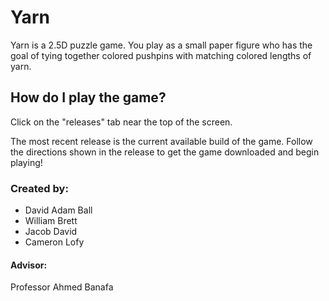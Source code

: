 # Yarn
Yarn is a 2.5D puzzle game. You play as a small paper figure who has the goal of tying together colored pushpins with matching colored lengths of yarn.

## How do I play the game?
Click on the "releases" tab near the top of the screen.

The most recent release is the current available build of the game. Follow the directions shown in the release to get the game downloaded and begin playing!

### Created by:
- David Adam Ball
- William Brett
- Jacob David
- Cameron Lofy

#### Advisor:
Professor Ahmed Banafa
